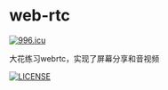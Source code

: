 # web-rtc

[![996.icu](https://img.shields.io/badge/link-996.icu-red.svg)](https://996.icu)

大花练习webrtc，实现了屏幕分享和音视频

[![LICENSE](https://img.shields.io/badge/license-Anti%20996-blue.svg)](https://github.com/996icu/996.ICU/blob/master/LICENSE)
